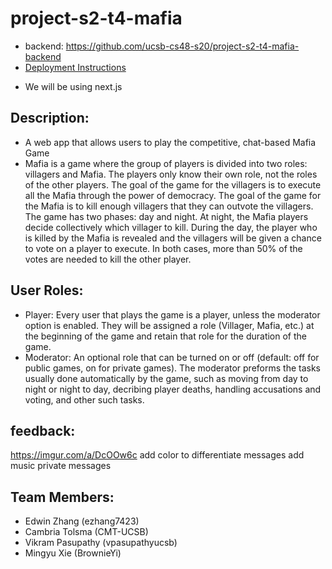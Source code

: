 # project-s2-t4-mafia

* backend: https://github.com/ucsb-cs48-s20/project-s2-t4-mafia-backend
* [Deployment Instructions](./docs/DEPLOY.md)
- We will be using next.js

## Description:

- A web app that allows users to play the competitive, chat-based Mafia Game
- Mafia is a game where the group of players is divided into two roles: villagers and Mafia. The players only know their own role, not the roles of the other players. The goal of the game for the villagers is to execute all the Mafia through the power of democracy. The goal of the game for the Mafia is to kill enough villagers that they can outvote the villagers. The game has two phases: day and night. At night, the Mafia players decide collectively which villager to kill. During the day, the player who is killed by the Mafia is revealed and the villagers will be given a chance to vote on a player to execute. In both cases, more than 50% of the votes are needed to kill the other player.

## User Roles:

- Player: Every user that plays the game is a player, unless the moderator option is enabled. They will be assigned a role (Villager, Mafia, etc.) at the beginning of the game and retain that role for the duration of the game.
- Moderator: An optional role that can be turned on or off (default: off for public games, on for private games). The moderator preforms the tasks usually done automatically by the game, such as moving from day to night or night to day, decribing player deaths, handling accusations and voting, and other such tasks.


## feedback:
https://imgur.com/a/DcOOw6c
add color to differentiate messages
add music
private messages

## Team Members:

- Edwin Zhang (ezhang7423)
- Cambria Tolsma (CMT-UCSB)
- Vikram Pasupathy (vpasupathyucsb)
- Mingyu Xie (BrownieYi)
